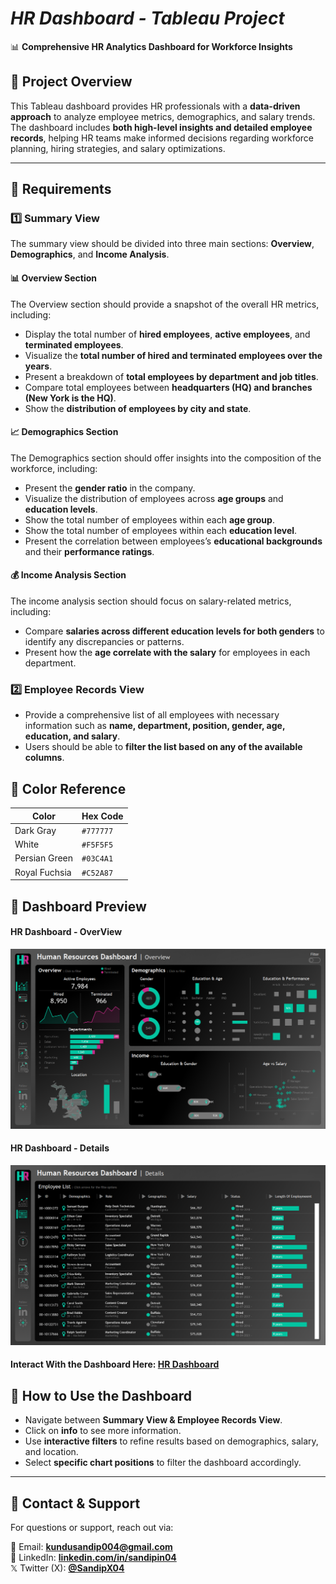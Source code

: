 # *HR Dashboard - Tableau Project*
📊 **Comprehensive HR Analytics Dashboard for Workforce Insights**  

## 📍 Project Overview
This Tableau dashboard provides HR professionals with a **data-driven approach** to analyze employee metrics, demographics, and salary trends. The dashboard includes **both high-level insights and detailed employee records**, helping HR teams make informed decisions regarding workforce planning, hiring strategies, and salary optimizations.  

---

## 📍 Requirements

### 1️⃣ Summary View
The summary view should be divided into three main sections: **Overview**, **Demographics**, and **Income Analysis**.

#### 📊 **Overview Section**
The Overview section should provide a snapshot of the overall HR metrics, including:
- Display the total number of **hired employees**, **active employees**, and **terminated employees**.  
- Visualize the **total number of hired and terminated employees over the years**.  
- Present a breakdown of **total employees by department and job titles**. 
- Compare total employees between **headquarters (HQ) and branches (New York is the HQ)**.
- Show the **distribution of employees by city and state**.  

#### 📈 **Demographics Section**
The Demographics section should offer insights into the composition of the workforce, including:
- Present the **gender ratio** in the company.  
- Visualize the distribution of employees across **age groups** and **education levels**.
- Show the total number of employees within each **age group**.
- Show the total number of employees within each **education level**.
- Present the correlation between employees’s **educational backgrounds** and their **performance ratings**.  

#### 💰 **Income Analysis Section**
The income analysis section should focus on salary-related metrics, including:
- Compare **salaries across different education levels for both genders** to identify any discrepancies or patterns.
- Present how the **age correlate with the salary** for employees in each department.

### 2️⃣ Employee Records View
- Provide a comprehensive list of all employees with necessary information such as **name, department, position, gender, age, education, and salary**.  
- Users should be able to **filter the list based on any of the available columns**.

## 🎨 Color Reference

| Color           | Hex Code  |
|---------------|----------|
| Dark Gray           | `#777777` |
| White          | `#F5F5F5` |
| Persian Green  | `#03C4A1` |
| Royal Fuchsia  | `#C52A87` |

## 👀 Dashboard Preview
#### HR Dashboard - OverView
![HR  Summary](https://raw.githubusercontent.com/SandipGit04/Human-Resources-Dashboard/refs/heads/main/Dashboard%20Images/HR%20Overview.png)
#### HR Dashboard - Details
![HR  Details](https://raw.githubusercontent.com/SandipGit04/Human-Resources-Dashboard/refs/heads/main/Dashboard%20Images/HR%20Details.png)
#### Interact With the Dashboard Here: [HR Dashboard](https://public.tableau.com/app/profile/sandip.kundu5209/viz/HRDashboard_17415918764130/HRSummary)

## 📌 How to Use the Dashboard
- Navigate between **Summary View & Employee Records View**.
- Click on **info** to see more information.
- Use **interactive filters** to refine results based on demographics, salary, and location.
- Select **specific chart positions** to filter the dashboard accordingly.
---

## 📱 Contact & Support
For questions or support, reach out via:

📩 Email: [**kundusandip004@gmail.com**](kundusandip004@gmail.com)  
🔗 LinkedIn: [**linkedin.com/in/sandipin04**](https://www.linkedin.com/in/sandipin04/)  
𝕏 Twitter (X): [**@SandipX04**](https://x.com/SandipX04)
